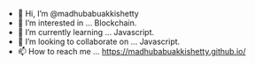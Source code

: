 - 👋 Hi, I’m @madhubabuakkishetty
- 👀 I’m interested in ... Blockchain.
- 🌱 I’m currently learning ... Javascript.
- 💞️ I’m looking to collaborate on ... Javascript.
- 📫 How to reach me ... https://madhubabuakkishetty.github.io/
<!---
madhubabuakkishetty/madhubabuakkishetty is a ✨ special ✨ repository because its `README.md` (this file) appears on your GitHub profile.
You can click the Preview link to take a look at your changes.
--->
